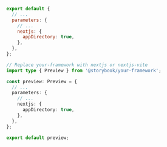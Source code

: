 ```js filename=".storybook/preview.js" renderer="react" language="js"
export default {
  // ...
  parameters: {
    // ...
    nextjs: {
      appDirectory: true,
    },
  },
};
```

```ts filename=".storybook/preview.ts" renderer="react" language="ts"
// Replace your-framework with nextjs or nextjs-vite
import type { Preview } from '@storybook/your-framework';

const preview: Preview = {
  // ...
  parameters: {
    // ...
    nextjs: {
      appDirectory: true,
    },
  },
};

export default preview;
```
